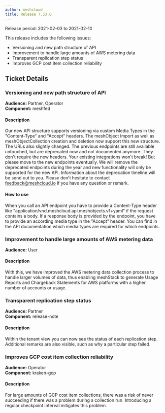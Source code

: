 ```yaml
---
author: meshcloud
title: Release 7.53.0
---
```


Release period: 2021-02-03 to 2021-02-10

This release includes the following issues:
* Versioning and new path structure of API
* Improvement to handle large amounts of AWS metering data
* Transparent replication step status
* Improves GCP cost item collection reliability
<!--truncate-->

## Ticket Details
### Versioning and new path structure of API
**Audience:** Partner, Operator<br>**Component:** meshfed


#### Description
Our new API structure supports versioning via custom Media Types in the "Content-Type" and "Accept" headers.
The meshObject Import as well as meshObjectCollection creation and deletion now support this new structure. The URLs
also slightly changed. The previous endpoints are still available untouched, but are deprecated now and not documented
anymore. They don't require the new headers. Your existing integrations won't break! But please move to the new
endpoints eventually. We will remove the deprecated endpoints during the year and new functionality will only be
supported for the new API. Information about the deprecation timeline will be send out to you. Please don't hesitate
to contact feedback@meshcloud.io if you have any question or remark.

#### How to use
When you call an API endpoint you have to provide a Content-Type header like
"application/vnd.meshcloud.api.meshobjects.v1+yaml" if the request contains a body. If a response body is provided
by the endpoint, you have to provide an according media type in the "Accept" header. You can find in the API
documentation which media types are required for which endpoints.

### Improvement to handle large amounts of AWS metering data
**Audience:** User<br>

#### Description
With this, we have improved the AWS metering data collection process to handle larger volumes of data, thus enabling
meshStack to generate Usage Reports and Chargeback Statements for AWS platforms with a higher number of accounts or usage.

### Transparent replication step status
**Audience:** Partner<br>**Component:** release-note


#### Description
Within the tenant view you can now see the status of each replication step. Additional remarks are also visible, such as why a particular step failed.

### Improves GCP cost item collection reliability
**Audience:** Operator<br>**Component:** kraken-gcp


#### Description
For large amounts of GCP cost item collections, there was a risk of never succeeding if 
there was a problem during a collection run. Introducing a regular checkpoint interval mitigates this problem.

